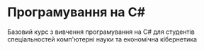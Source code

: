 # Програмування на C#

Базовий курс з вивчення програмування на C# для студентів спеціальностей комп'ютерні науки та економічна кібернетика

